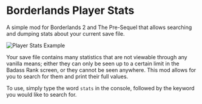 # Borderlands Player Stats

A simple mod for Borderlands 2 and The Pre-Sequel that allows searching and dumping stats about your current save file.

![Player Stats Example](https://i.imgur.com/nbhoVlA.png)

Your save file contains many statistics that are not viewable through any vanilla means; either they can only be seen up to a certain limit in the Badass Rank screen, or they cannot be seen anywhere. This mod allows for you to search for them and print their full values.

To use, simply type the word `stats` in the console, followed by the keyword you would like to search for.